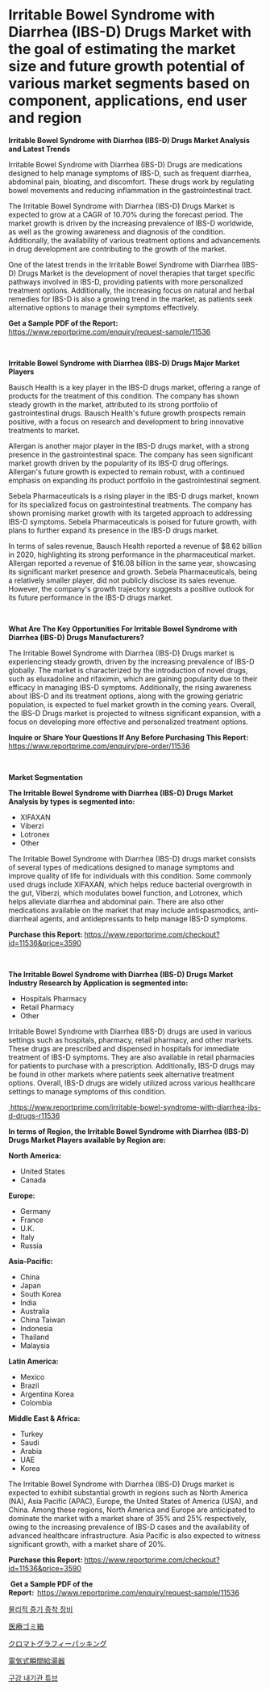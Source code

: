 <p><h1>Irritable Bowel Syndrome with Diarrhea (IBS-D) Drugs Market with the goal of estimating the market size and future growth potential of various market segments based on component, applications, end user and region</h1></p><p><strong>Irritable Bowel Syndrome with Diarrhea (IBS-D) Drugs Market Analysis and Latest Trends</strong></p>
<p><p>Irritable Bowel Syndrome with Diarrhea (IBS-D) Drugs are medications designed to help manage symptoms of IBS-D, such as frequent diarrhea, abdominal pain, bloating, and discomfort. These drugs work by regulating bowel movements and reducing inflammation in the gastrointestinal tract.</p><p>The Irritable Bowel Syndrome with Diarrhea (IBS-D) Drugs Market is expected to grow at a CAGR of 10.70% during the forecast period. The market growth is driven by the increasing prevalence of IBS-D worldwide, as well as the growing awareness and diagnosis of the condition. Additionally, the availability of various treatment options and advancements in drug development are contributing to the growth of the market.</p><p>One of the latest trends in the Irritable Bowel Syndrome with Diarrhea (IBS-D) Drugs Market is the development of novel therapies that target specific pathways involved in IBS-D, providing patients with more personalized treatment options. Additionally, the increasing focus on natural and herbal remedies for IBS-D is also a growing trend in the market, as patients seek alternative options to manage their symptoms effectively.</p></p>
<p><strong>Get a Sample PDF of the Report:&nbsp;</strong> <a href="https://www.reportprime.com/enquiry/request-sample/11536">https://www.reportprime.com/enquiry/request-sample/11536</a></p>
<p>&nbsp;</p>
<p><strong>Irritable Bowel Syndrome with Diarrhea (IBS-D) Drugs Major Market Players</strong></p>
<p><p>Bausch Health is a key player in the IBS-D drugs market, offering a range of products for the treatment of this condition. The company has shown steady growth in the market, attributed to its strong portfolio of gastrointestinal drugs. Bausch Health's future growth prospects remain positive, with a focus on research and development to bring innovative treatments to market.</p><p>Allergan is another major player in the IBS-D drugs market, with a strong presence in the gastrointestinal space. The company has seen significant market growth driven by the popularity of its IBS-D drug offerings. Allergan's future growth is expected to remain robust, with a continued emphasis on expanding its product portfolio in the gastrointestinal segment.</p><p>Sebela Pharmaceuticals is a rising player in the IBS-D drugs market, known for its specialized focus on gastrointestinal treatments. The company has shown promising market growth with its targeted approach to addressing IBS-D symptoms. Sebela Pharmaceuticals is poised for future growth, with plans to further expand its presence in the IBS-D drugs market.</p><p>In terms of sales revenue, Bausch Health reported a revenue of $8.62 billion in 2020, highlighting its strong performance in the pharmaceutical market. Allergan reported a revenue of $16.08 billion in the same year, showcasing its significant market presence and growth. Sebela Pharmaceuticals, being a relatively smaller player, did not publicly disclose its sales revenue. However, the company's growth trajectory suggests a positive outlook for its future performance in the IBS-D drugs market.</p></p>
<p>&nbsp;</p>
<p><strong>What Are The Key Opportunities For Irritable Bowel Syndrome with Diarrhea (IBS-D) Drugs Manufacturers?</strong></p>
<p><p>The Irritable Bowel Syndrome with Diarrhea (IBS-D) Drugs market is experiencing steady growth, driven by the increasing prevalence of IBS-D globally. The market is characterized by the introduction of novel drugs, such as eluxadoline and rifaximin, which are gaining popularity due to their efficacy in managing IBS-D symptoms. Additionally, the rising awareness about IBS-D and its treatment options, along with the growing geriatric population, is expected to fuel market growth in the coming years. Overall, the IBS-D Drugs market is projected to witness significant expansion, with a focus on developing more effective and personalized treatment options.</p></p>
<p><strong>Inquire or Share Your Questions If Any Before Purchasing This Report:</strong> <a href="https://www.reportprime.com/enquiry/pre-order/11536">https://www.reportprime.com/enquiry/pre-order/11536</a></p>
<p>&nbsp;</p>
<p><strong>Market Segmentation</strong></p>
<p><strong>The Irritable Bowel Syndrome with Diarrhea (IBS-D) Drugs Market Analysis by types is segmented into:</strong></p>
<p><ul><li>XIFAXAN</li><li>Viberzi</li><li>Lotronex</li><li>Other</li></ul></p>
<p><p>The Irritable Bowel Syndrome with Diarrhea (IBS-D) drugs market consists of several types of medications designed to manage symptoms and improve quality of life for individuals with this condition. Some commonly used drugs include XIFAXAN, which helps reduce bacterial overgrowth in the gut, Viberzi, which modulates bowel function, and Lotronex, which helps alleviate diarrhea and abdominal pain. There are also other medications available on the market that may include antispasmodics, anti-diarrheal agents, and antidepressants to help manage IBS-D symptoms.</p></p>
<p><strong>Purchase this Report:&nbsp;</strong><a href="https://www.reportprime.com/checkout?id=11536&price=3590">https://www.reportprime.com/checkout?id=11536&price=3590</a></p>
<p>&nbsp;</p>
<p><strong>The Irritable Bowel Syndrome with Diarrhea (IBS-D) Drugs Market Industry Research by Application is segmented into:</strong></p>
<p><ul><li>Hospitals Pharmacy</li><li>Retail Pharmacy</li><li>Other</li></ul></p>
<p><p>Irritable Bowel Syndrome with Diarrhea (IBS-D) drugs are used in various settings such as hospitals, pharmacy, retail pharmacy, and other markets. These drugs are prescribed and dispensed in hospitals for immediate treatment of IBS-D symptoms. They are also available in retail pharmacies for patients to purchase with a prescription. Additionally, IBS-D drugs may be found in other markets where patients seek alternative treatment options. Overall, IBS-D drugs are widely utilized across various healthcare settings to manage symptoms of this condition.</p></p>
<p><a href="https://www.reportprime.com/irritable-bowel-syndrome-with-diarrhea-ibs-d-drugs-r11536">&nbsp;https://www.reportprime.com/irritable-bowel-syndrome-with-diarrhea-ibs-d-drugs-r11536</a></p>
<p><strong>In terms of Region, the Irritable Bowel Syndrome with Diarrhea (IBS-D) Drugs Market Players available by Region are:</strong></p>
<p>
    <p> <strong> North America: </strong>
        <ul>
            <li>United States</li>
            <li>Canada</li>
        </ul>
        </p> 
    <p> <strong> Europe: </strong>
        <ul>
            <li>Germany</li>
            <li>France</li>
            <li>U.K.</li>
            <li>Italy</li>
            <li>Russia</li>
        </ul>
        </p> 
    <p> <strong> Asia-Pacific: </strong>
        <ul>
            <li>China</li>
            <li>Japan</li>
            <li>South Korea</li>
            <li>India</li>
            <li>Australia</li>
            <li>China Taiwan</li>
            <li>Indonesia</li>
            <li>Thailand</li>
            <li>Malaysia</li>
        </ul>
        </p> 
    <p> <strong> Latin America: </strong>
        <ul>
            <li>Mexico</li>
            <li>Brazil</li>
            <li>Argentina Korea</li>
            <li>Colombia</li>
        </ul>
        </p> 
    <p> <strong> Middle East & Africa: </strong>
        <ul>
            <li>Turkey</li>
            <li>Saudi</li>
            <li>Arabia</li>
            <li>UAE</li>
            <li>Korea</li>
        </ul>
    </p>
    </p>
<p><p>The Irritable Bowel Syndrome with Diarrhea (IBS-D) Drugs market is expected to exhibit substantial growth in regions such as North America (NA), Asia Pacific (APAC), Europe, the United States of America (USA), and China. Among these regions, North America and Europe are anticipated to dominate the market with a market share of 35% and 25% respectively, owing to the increasing prevalence of IBS-D cases and the availability of advanced healthcare infrastructure. Asia Pacific is also expected to witness significant growth, with a market share of 20%.</p></p>
<p><strong>Purchase this Report: </strong><a href="https://www.reportprime.com/checkout?id=11536&price=3590">https://www.reportprime.com/checkout?id=11536&price=3590</a></p>
<p>&nbsp;<strong>Get a Sample PDF of the Report:&nbsp;&nbsp;</strong><a href="https://www.reportprime.com/enquiry/request-sample/11536">https://www.reportprime.com/enquiry/request-sample/11536</a></p>
<p><strong></strong></p>
<p><p><a href="https://medium.com/@sillysally687568/%EB%AC%BC%EB%A6%AC%EC%A6%9D%EC%B0%A9%EC%9E%A5%EB%B9%84-%EC%8B%9C%EC%9E%A5-%EA%B7%9C%EB%AA%A8%EB%8A%94-%EA%B8%80%EB%A1%9C%EB%B2%8C-%EC%82%B0%EC%97%85%EC%97%90%EC%84%9C-%EA%B0%80%EC%9E%A5-%EC%A2%8B%EC%9D%80-%EB%A7%88%EC%BC%80%ED%8C%85-%EC%B1%84%EB%84%90%EC%9D%84-%EB%82%98%ED%83%80%EB%82%B8%EB%8B%A4-35bab6c69a2c">물리적 증기 증착 장비</a></p><p><a href="https://github.com/AaronVargas43/Market-Research-Report-List-1/blob/main/382179526073.md">医療ゴミ箱</a></p><p><a href="https://github.com/CloydAbbott2023/Market-Research-Report-List-1/blob/main/336692026074.md">クロマトグラフィーパッキング</a></p><p><a href="https://medium.com/@stephengrant2015/%E9%9B%BB%E6%B0%97%E7%9E%AC%E9%96%93%E5%BC%8F%E7%B5%A6%E6%B9%AF%E5%99%A8%E5%B8%82%E5%A0%B4%E3%83%AC%E3%83%9D%E3%83%BC%E3%83%88%E3%81%AF-%E3%81%93%E3%81%AE%E5%B8%82%E5%A0%B4%E3%81%AE%E6%9C%80%E6%96%B0%E3%83%88%E3%83%AC%E3%83%B3%E3%83%89%E3%81%A8%E6%88%90%E9%95%B7%E6%A9%9F%E4%BC%9A%E3%82%92%E6%98%8E%E3%82%89%E3%81%8B%E3%81%AB%E3%81%97%E3%81%A6%E3%81%84%E3%81%BE%E3%81%99-21e0e42f4c3e">電気式瞬間給湯器</a></p><p><a href="https://medium.com/@bobbyreitenberg879562023/%EA%B5%AC%EA%B0%95-%EB%82%B4-%EA%B8%B0%EA%B4%80-%EA%B4%80-%EA%B8%B0%EA%B4%80-%EC%8B%9C%EC%9E%A5-%EA%B2%BD%EC%9F%81-%EB%B6%84%EC%84%9D-%EC%8B%9C%EC%9E%A5-%EB%8F%99%ED%96%A5-%EB%B0%8F-2031%EB%85%84%EA%B9%8C%EC%A7%80%EC%9D%98-%EC%98%88%EC%B8%A1-46cce9a7c738">구강 내기관 튜브</a></p></p>